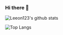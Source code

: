 ### Hi there 👋
![Leeon123's github stats](https://github-readme-stats.vercel.app/api?username=Leeon123&show_icons=true&bg_color=00C8FF,0096FF,0064FF,6400FF,9600FF,C800FF,FA00FF&text_color=00FFFF&title_color=00FF00&icon_color=00FF00&count_private=true&include_all_commits=true)

![Top Langs](https://github-readme-stats.vercel.app/api/top-langs/?username=Leeon123&layout=compact&text_color=FFFF00&title_color=FFFF00&bg_color=3200FF,6400FF,9600FF,C800FF,FA00FF)
<!--
**Leeon123/Leeon123** is a ✨ _special_ ✨ repository because its `README.md` (this file) appears on your GitHub profile.

Here are some ideas to get you started:

- 🔭 I’m currently working on ...
- 🌱 I’m currently learning ...
- 👯 I’m looking to collaborate on ...
- 🤔 I’m looking for help with ...
- 💬 Ask me about ...
- 📫 How to reach me: ...
- 😄 Pronouns: ...
- ⚡ Fun fact: ...
-->
